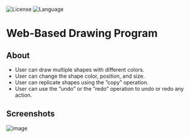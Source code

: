 ![License](https://img.shields.io/badge/license-Apache_2.0-red.svg)
![Language](https://img.shields.io/badge/language-Java%20-blue.svg)

# Web-Based Drawing Program
## About
  * User can draw multiple shapes with different colors.
  * User can change the shape color, position, and size.
  * User can replicate shapes using the ”copy” operation.
  * User can use the ”undo” or the ”redo” operation to undo or redo any action. 
## Screenshots
![image](https://user-images.githubusercontent.com/58489322/169411182-a52e0fa0-79fa-4965-ae8e-7742dbe13ed4.png)
